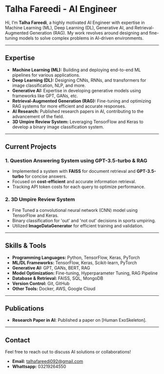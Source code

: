 
# Talha Fareedi - AI Engineer

Hi, I’m **Talha Fareedi**, a highly motivated AI Engineer with expertise in Machine Learning (ML), Deep Learning (DL), Generative AI, and Retrieval-Augmented Generation (RAG). My work revolves around designing and fine-tuning models to solve complex problems in AI-driven environments.

---

## Expertise

- **Machine Learning (ML):** Building and deploying end-to-end ML pipelines for various applications.
- **Deep Learning (DL):** Designing CNNs, RNNs, and transformers for image classification, NLP, and more.
- **Generative AI:** Expertise in developing generative models using frameworks like GPT, GANs, etc.
- **Retrieval-Augmented Generation (RAG):** Fine-tuning and optimizing RAG systems for more efficient and accurate responses.
- **AI Research:** Published research papers in AI, contributing to the advancement of the field.
- **3D Umpire Review System:** Leveraging TensorFlow and Keras to develop a binary image classification system.

---

## Current Projects

### 1. **Question Answering System using GPT-3.5-turbo & RAG**
- Implemented a system with **FAISS** for document retrieval and **GPT-3.5-turbo** for concise answers.
- Focused on **cost-efficient** and accurate information retrieval.
- Tracking API token costs for each query to optimize performance.

### 2. **3D Umpire Review System**
- Fine Tuned a convolutional neural network (CNN) model using TensorFlow and Keras.
- Binary classification for 'out' and 'not out' decisions in sports umpiring.
- Utilized **ImageDataGenerator** for efficient training and validation.

---

## Skills & Tools

- **Programming Languages:** Python, TensorFlow, Keras, PyTorch
- **ML/DL Frameworks:** TensorFlow, Keras, Scikit-learn, PyTorch
- **Generative AI:** GPT, GANs, BERT, RAG
- **Model Optimization:** Fine-tuning, Hyperparameter Tuning, RAG Pipeline
- **Database & Retrieval:** FAISS, SQL, MongoDB
- **Version Control:** Git, GitHub
- **Other Tools:** Docker, AWS, Google Cloud

---

## Publications

- **Research Paper in AI**: Published a paper on [Human ExoSkeleton].
  
---

## Contact

Feel free to reach out to discuss AI solutions or collaborations!

- **Email:** talhafareedi092@gmail.com
- **Whattsapp:** 03219264550


